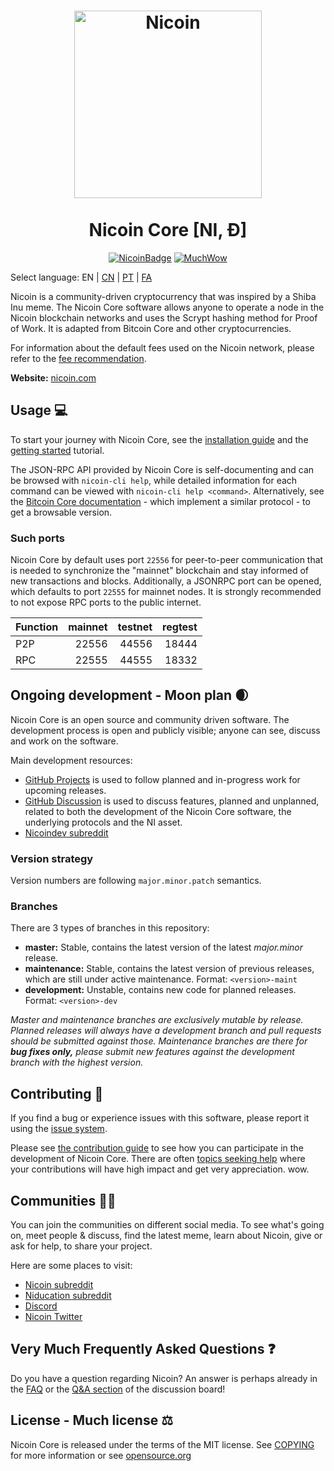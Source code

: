<h1 align="center">
<img src="https://static.tumblr.com/ppdj5y9/Ae9mxmxtp/300coin.png" alt="Nicoin" width="300"/>
<br/><br/>
Nicoin Core [NI, Ð]  
</h1>

<div align="center">

[![NicoinBadge](https://img.shields.io/badge/Ni-Coin-yellow.svg)](https://nicoin.com)
[![MuchWow](https://img.shields.io/badge/Much-Wow-yellow.svg)](https://nicoin.com)

</div>

Select language: EN | [CN](./README_zh_CN.md) | [PT](./README_pt_BR.md) | [FA](./README_fa_IR.md)

Nicoin is a community-driven cryptocurrency that was inspired by a Shiba Inu meme. The Nicoin Core software allows anyone to operate a node in the Nicoin blockchain networks and uses the Scrypt hashing method for Proof of Work. It is adapted from Bitcoin Core and other cryptocurrencies.

For information about the default fees used on the Nicoin network, please
refer to the [fee recommendation](doc/fee-recommendation.md).

**Website:** [nicoin.com](https://nicoin.com)

## Usage 💻

To start your journey with Nicoin Core, see the [installation guide](INSTALL.md) and the [getting started](doc/getting-started.md) tutorial.

The JSON-RPC API provided by Nicoin Core is self-documenting and can be browsed with `nicoin-cli help`, while detailed information for each command can be viewed with `nicoin-cli help <command>`. Alternatively, see the [Bitcoin Core documentation](https://developer.bitcoin.org/reference/rpc/) - which implement a similar protocol - to get a browsable version.

### Such ports

Nicoin Core by default uses port `22556` for peer-to-peer communication that
is needed to synchronize the "mainnet" blockchain and stay informed of new
transactions and blocks. Additionally, a JSONRPC port can be opened, which
defaults to port `22555` for mainnet nodes. It is strongly recommended to not
expose RPC ports to the public internet.

| Function | mainnet | testnet | regtest |
| :------- | ------: | ------: | ------: |
| P2P      |   22556 |   44556 |   18444 |
| RPC      |   22555 |   44555 |   18332 |

## Ongoing development - Moon plan 🌒

Nicoin Core is an open source and community driven software. The development
process is open and publicly visible; anyone can see, discuss and work on the
software.

Main development resources:

* [GitHub Projects](https://github.com/nicoin/nicoin/projects) is used to
  follow planned and in-progress work for upcoming releases.
* [GitHub Discussion](https://github.com/nicoin/nicoin/discussions) is used
  to discuss features, planned and unplanned, related to both the development of
  the Nicoin Core software, the underlying protocols and the NI asset.  
* [Nicoindev subreddit](https://www.reddit.com/r/nicoindev/)

### Version strategy
Version numbers are following ```major.minor.patch``` semantics.

### Branches
There are 3 types of branches in this repository:

- **master:** Stable, contains the latest version of the latest *major.minor* release.
- **maintenance:** Stable, contains the latest version of previous releases, which are still under active maintenance. Format: ```<version>-maint```
- **development:** Unstable, contains new code for planned releases. Format: ```<version>-dev```

*Master and maintenance branches are exclusively mutable by release. Planned*
*releases will always have a development branch and pull requests should be*
*submitted against those. Maintenance branches are there for **bug fixes only,***
*please submit new features against the development branch with the highest version.*

## Contributing 🤝

If you find a bug or experience issues with this software, please report it
using the [issue system](https://github.com/nicoin/nicoin/issues/new?assignees=&labels=bug&template=bug_report.md&title=%5Bbug%5D+).

Please see [the contribution guide](CONTRIBUTING.md) to see how you can
participate in the development of Nicoin Core. There are often
[topics seeking help](https://github.com/nicoin/nicoin/labels/help%20wanted)
where your contributions will have high impact and get very appreciation. wow.

## Communities 🚀🍾

You can join the communities on different social media.
To see what's going on, meet people & discuss, find the latest meme, learn
about Nicoin, give or ask for help, to share your project.

Here are some places to visit:

* [Nicoin subreddit](https://www.reddit.com/r/nicoin/)
* [Niducation subreddit](https://www.reddit.com/r/niducation/)
* [Discord](https://discord.gg/nicoin)
* [Nicoin Twitter](https://twitter.com/nicoin)

## Very Much Frequently Asked Questions ❓

Do you have a question regarding Nicoin? An answer is perhaps already in the
[FAQ](doc/FAQ.md) or the
[Q&A section](https://github.com/nicoin/nicoin/discussions/categories/q-a)
of the discussion board!

## License - Much license ⚖️
Nicoin Core is released under the terms of the MIT license. See
[COPYING](COPYING) for more information or see
[opensource.org](https://opensource.org/licenses/MIT)

